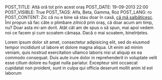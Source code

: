 POST_TITLE: Altă oră tot prin acest oraș
POST_DATE: 19-09-2013 22:00
POST_VISIBLE: True
POST_TAGS: Alfa, Beta, Gamma, Roz
POST_LANG: ro
POST_CONTENT:
Zic că nu e bine să stau doar în casă, [că mă salbăticesc](http://theoatmeal.com/comics/working_home).
Îmi propun să fac câte o plimbare *zilnică* prin oraș, că doar acum am timp, nu? Doar asta mi-am dorit. Atât cât am de spus o să spun, mai apoi vedem noi ce facem și cum scoatem cămașa. Dacă o mai scoatem, bineînțeles.


Lorem ipsum dolor sit amet, consectetur adipisicing elit, sed do eiusmod tempor incididunt ut labore et dolore magna aliqua. Ut enim ad minim veniam, quis nostrud exercitation ullamco laboris nisi ut aliquip ex ea commodo consequat. Duis aute irure dolor in reprehenderit in voluptate velit esse cillum dolore eu fugiat nulla pariatur. Excepteur sint occaecat cupidatat non proident, sunt in culpa qui officia deserunt mollit anim id est laborum